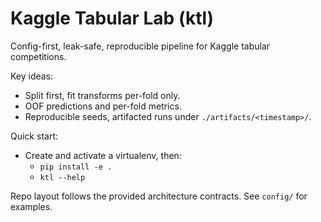 # Kaggle Tabular Lab (ktl)

Config-first, leak-safe, reproducible pipeline for Kaggle tabular competitions.

Key ideas:
- Split first, fit transforms per-fold only.
- OOF predictions and per-fold metrics.
- Reproducible seeds, artifacted runs under `./artifacts/<timestamp>/`.

Quick start:
- Create and activate a virtualenv, then:
  - `pip install -e .`
  - `ktl --help`

Repo layout follows the provided architecture contracts. See `config/` for examples.
